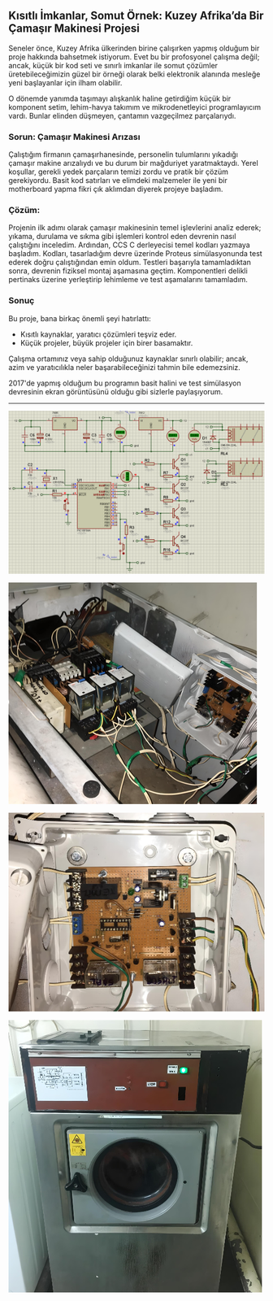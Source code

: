 ## Kısıtlı İmkanlar, Somut Örnek: Kuzey Afrika’da Bir Çamaşır Makinesi Projesi


Seneler önce, Kuzey Afrika ülkerinden birine çalışırken yapmış olduğum bir proje hakkında bahsetmek istiyorum. 
Evet bu bir profosyonel çalışma değil; ancak, küçük bir kod seti ve sınırlı imkanlar ile somut çözümler üretebileceğimizin güzel bir örneği olarak belki elektronik alanında mesleğe yeni başlayanlar için ilham olabilir.

O dönemde yanımda taşımayı alışkanlık haline getirdiğim küçük bir komponent setim, lehim-havya takımım ve mikrodenetleyici programlayıcım vardı.
Bunlar elinden düşmeyen, çantamın vazgeçilmez parçalarıydı.

### Sorun: Çamaşır Makinesi Arızası
Çalıştığım firmanın çamaşırhanesinde,
personelin tulumlarını yıkadığı çamaşır makine arızalıydı ve bu durum bir mağduriyet yaratmaktaydı. 
Yerel koşullar, gerekli yedek parçaların temizi zordu ve pratik bir çözüm gerekiyordu.
Basit kod satırları ve elimdeki malzemeler ile yeni bir motherboard yapma fikri çık aklımdan diyerek projeye başladım.

### Çözüm:
Projenin ilk adımı olarak çamaşır makinesinin temel işlevlerini analiz ederek; yıkama, durulama ve sıkma gibi işlemleri kontrol eden devrenin nasıl çalıştığını inceledim.
Ardından, CCS C derleyecisi temel kodları yazmaya başladım. Kodları, tasarladığım devre üzerinde Proteus simülasyonunda test ederek doğru çalıştığından emin oldum. 
Testleri başarıyla tamamladıktan sonra, devrenin fiziksel montaj aşamasına geçtim. Komponentleri delikli pertinaks üzerine yerleştirip lehimleme ve test aşamalarını tamamladım.

### Sonuç
Bu proje, bana birkaç önemli şeyi hatırlattı:
- Kısıtlı kaynaklar, yaratıcı çözümleri teşviz eder.
- Küçük projeler, büyük projeler için birer basamaktır.

Çalışma ortamınız veya sahip olduğunuz kaynaklar sınırlı olabilir; ancak, azim ve yaratıcılıkla neler başarabileceğinizi tahmin bile edemezsiniz.

2017'de yapmış olduğum bu programın basit halini ve test simülasyon devresinin ekran görüntüsünü  olduğu gibi sizlerle paylaşıyorum.

---

![image](https://github.com/akay35/image/blob/main/isis.png)

![image](https://github.com/akay35/image/blob/main/3-c.png)

![image](https://github.com/akay35/image/blob/main/1-c.png)

![image](https://github.com/akay35/image/blob/main/2-c.png)


